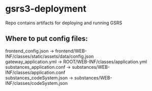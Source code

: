# gsrs3-deployment
Repo contains artifacts for deploying and running GSRS

## Where to put config files:
frontend_config.json -> frontend/WEB-INF/classes/static/assets/data/config.json \
gateway_application.yml -> ROOT/WEB-INF/classes/application.yml \
substances_application.conf -> substances/WEB-INF/classes/application.conf \
substances_codeSystem.json -> substances/WEB-INF/classes/codeSystem.json